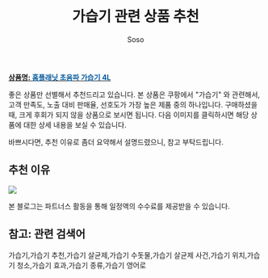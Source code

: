 ﻿---
layout: post
title:  "가습기 관련 상품 추천"
author: Soso
categories: [ 디지털/가전 ]
tags: [가습기,가습기 추천,가습기 살균제,가습기 수돗물,가습기 살균제 사건,가습기 위치,가습기 청소,가습기 효과,가습기 종류,가습기 영어로]
image: https://ads-partners.coupang.com/image1/oVfLSEX9oYa_H31VoT0LyeCxjrfh5Vg5cfVe_TtNcgx23FIRf2eXy-aLtywO7B1wpWBTkLi_FswMmB926d5W9E27VoBjsX3L65ptjyLT7ugr28ITRt1EApsI6HctdDJpqb3zPtKE9Oa1NJVQML0ad4Wb5vmB6TQEXR6xOU3l6GjmVFMj04bQ8USAl8ObTQ4pttKC8j-bCQd6Mw-1GxlURbGDqxD9UYbeO31eYHu37ikzRafCBuoANjXK0a7_Fhv_dBFxNJCJSDndpzzQ3L6DEJeK_Rxb 
description: "쿠팡에서 가습기 관련 상품으로 가장 고객 선호도가 높은 제품 중 하나입니다."
---

<a href="https://link.coupang.com/re/AFFSDP?lptag=AF5673682&pageKey=324788226&itemId=1039837147&vendorItemId=86953840501&traceid=V0-153-3edcd694e7edecd4&requestid=20240131144511492244662280&token=31850C%7CMIXED"><b>상품명: <font color='#01579B'>홈플래닛 초음파 가습기 4L</font></b></a>

좋은 상품만 선별해서 추천드리고 있습니다.
본 상품은 쿠팡에서 "가습기" 와 관련해서, 고객 만족도, 노출 대비 판매율, 선호도가 가장 높은 제품 중의 하나입니다.
구매하셨을 때, 크게 후회가 되지 않을 상품으로 보시면 됩니다. 
다음 이미지를 클릭하시면 해당 상품에 대한 상세 내용을 보실 수 있습니다.

바쁘시다면, 추천 이유로 좀더 요약해서 설명드렸으니, 참고 부탁드립니다.

## 추천 이유 

<a href="https://link.coupang.com/re/AFFSDP?lptag=AF5673682&pageKey=324788226&itemId=1039837147&vendorItemId=86953840501&traceid=V0-153-3edcd694e7edecd4&requestid=20240131144511492244662280&token=31850C%7CMIXED"><img src="https://thumbnail9.coupangcdn.com/thumbnails/remote/q89/image/retail/images/459013048374640-ec656b22-fe17-4d86-9353-e2803c166945.jpg"></a> 

본 블로그는 파트너스 활동을 통해 일정액의 수수료를 제공받을 수 있습니다.

## 참고: 관련 검색어    
가습기,가습기 추천,가습기 살균제,가습기 수돗물,가습기 살균제 사건,가습기 위치,가습기 청소,가습기 효과,가습기 종류,가습기 영어로